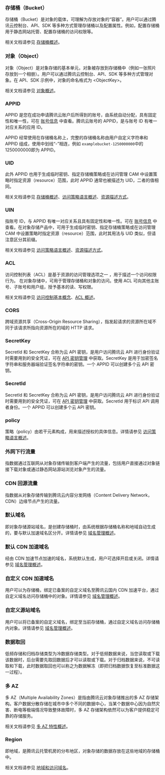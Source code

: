 
### 存储桶（Bucket）

存储桶（Bucket）是对象的载体，可理解为存放对象的“容器”。用户可以通过腾讯云控制台、API、SDK 等多种方式管理存储桶以及配置属性。例如，配置存储桶用于静态网站托管、配置存储桶的访问权限等。

相关文档请参见 [存储桶概述](https://cloud.tencent.com/document/product/436/13312)。


### 对象（Object）

对象（Object）是对象存储的基本单元，对象被存放到存储桶中（例如一张照片存放到一个相册）。用户可以通过腾讯云控制台、API、SDK 等多种方式管理对象。在 API、SDK 示例中，对象的命名格式为 &lt;ObjectKey>。

相关文档请参见 [对象概述](https://cloud.tencent.com/document/product/436/13324)。


### APPID

APPID 是您在成功申请腾讯云账户后所得到的账号，由系统自动分配，具有固定性和唯一性，可在 [账号信息](https://console.cloud.tencent.com/developer) 中查看。腾讯云账号的 APPID，是与账号 ID 有唯一对应关系的应用 ID。

APPID 经常使用在存储桶名称上，完整的存储桶名称由用户自定义字符串和 APPID 组成，使用中划线“-”相连，例如 `examplebucket-1250000000`中的1250000000即为 APPID。

### UID

此外 APPID 也用于生成临时密钥、指定存储桶策略或在访问管理 CAM 中设置策略时指定资源（resource）范围，此时 APPID 通常也被描述为 UID，二者的值相同。

相关文档请参见 [存储桶概述](https://cloud.tencent.com/document/product/436/13312)、[访问策略语言概述](https://cloud.tencent.com/document/product/436/18023)、[资源描述方式](https://cloud.tencent.com/document/product/598/10606)。


### UIN

指账号 ID，与 APPID 有唯一对应关系且具有固定性和唯一性。可在 [账号信息](https://console.cloud.tencent.com/developer) 中查看。在对象存储产品中，可用于生成临时密钥、指定存储桶策略或在访问管理 CAM 中设置策略时指定资源（resource）范围，此时其用法与 UID 类似，但请注意区分其前缀。

相关文档请参见 [访问策略语言概述](https://cloud.tencent.com/document/product/436/18023)、[资源描述方式](https://cloud.tencent.com/document/product/598/10606)。

### ACL

访问控制列表（ACL）是基于资源的访问管理选项之一 ，用于描述一个访问权限行为。
在对象存储中，可用于管理存储桶和对象的访问。使用 ACL 可向其他主账号、子账号和用户组，授予基本的读、写权限。

相关文档请参见 [访问控制基本概念](https://cloud.tencent.com/document/product/436/30749)、[ACL 概述](https://cloud.tencent.com/document/product/436/30752)。

### CORS

跨域资源共享（Cross-Origin Resource Sharing），指发起请求的资源所在域不同于该请求所指向资源所在的域的 HTTP 请求。


### SecretKey

SecretId 和 SecretKey 合称为云 API 密钥，是用户访问腾讯云 API 进行身份验证时需要用到的安全凭证，可在 [API 密钥管理](https://console.cloud.tencent.com/cam/capi) 中获取。SecretKey 是用于加密签名字符串和服务器端验证签名字符串的密钥。一个 APPID 可以创建多个云 API 密钥。


### SecretId

SecretId 和 SecretKey 合称为云 API 密钥，是用户访问腾讯云 API 进行身份验证时需要用到的安全凭证，可在 [API 密钥管理](https://console.cloud.tencent.com/cam/capi) 中获取。SecretId 用于标识 API 调用者身份。一个 APPID 可以创建多个云 API 密钥。



### policy

策略（policy）由若干元素构成，用来描述授权的具体信息。详情请参见 [访问策略语言概述](https://cloud.tencent.com/document/product/436/18023)。


### 外网下行流量

指数据通过互联网从对象存储传输到客户端产生的流量，包括用户直接通过对象链接下载对象或通过静态网站源站浏览对象产生的流量。

### CDN 回源流量
指数据从对象存储传输到腾讯云内容分发网络（Content Delivery Network，CDN）边缘节点产生的流量。


### 默认域名
即对象存储源站域名，是创建存储桶时，由系统根据存储桶名称和地域自动生成的，要与默认加速域名区分开。详情请参见 [域名管理概述](https://cloud.tencent.com/document/product/436/18424)。


### 默认 CDN 加速域名

经由 CDN 加速节点加速的域名，系统默认生成，用户可选择开启或关闭。详情请参见 [域名管理概述](https://cloud.tencent.com/document/product/436/18424)。


### 自定义 CDN 加速域名
用户可以为存储桶，绑定已备案的自定义域名至腾讯云国内 CDN 加速平台，通过自定义域名访问存储桶中的对象。详情请参见 [域名管理概述](https://cloud.tencent.com/document/product/436/18424)。


### 自定义源站域名
用户可以将已备案的自定义域名，绑定至当前存储桶，通过自定义域名访问存储桶内对象。详情请参见 [域名管理概述](https://cloud.tencent.com/document/product/436/18424)。


### 数据取回
低频存储和归档存储类型为冷数据存储类型。对于低频数据来说，当您读取或下载该数据时，后台需要先取回数据后才可以读取或下载。对于归档数据来说，不可读取和下载，此时数据取回也可以称之为数据解冻（即把归档数据恢复至标准数据这一过程）。


### 多 AZ

多 AZ（Multiple Availability Zones）是指由腾讯云对象存储推出的多 AZ 存储架构。客户数据分散存储在城市中多个不同的数据中心，当某个数据中心因为自然灾害、断电等极端情况导致整体故障时，多 AZ 存储架构依然可以为客户提供稳定可靠的存储服务。

相关文档请参见 [多 AZ 特性概述](https://cloud.tencent.com/document/product/436/40548)。


### Region


即地域，是腾讯云托管机房的分布地区，对象存储的数据存放在这些地域的存储桶中。

相关文档请参见 [地域和访问域名](https://cloud.tencent.com/document/product/436/6224)。



